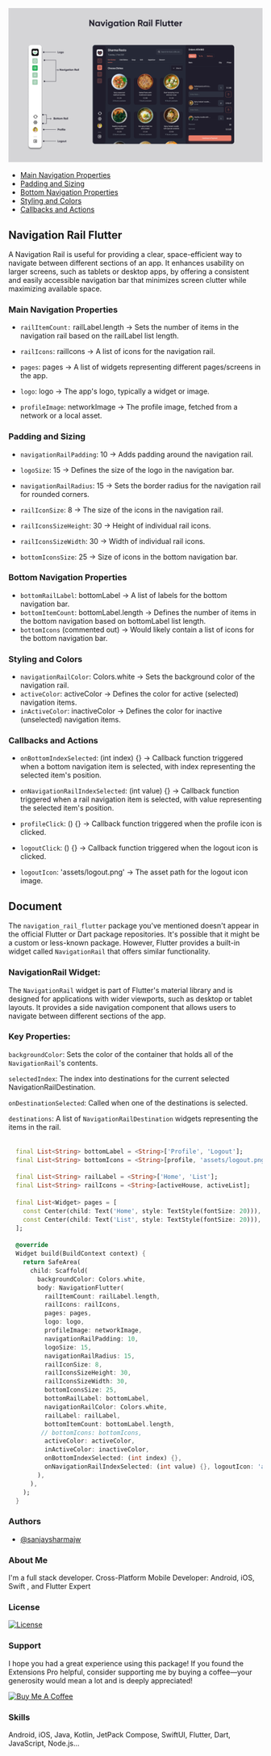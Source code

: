 
![Logo](https://github.com/sanjaysharmajw/navigation_rail_flutter/blob/main/screenshots/rail.png?raw=true)


- [Main Navigation Properties](#main-navigation-properties)
- [Padding and Sizing](#padding-and-sizing)
- [Bottom Navigation Properties](#bottom-navigation-properties)
- [Styling and Colors](#styling-and-colors)
- [Callbacks and Actions](#callbacks-and-actions)

## Navigation Rail Flutter

A Navigation Rail is useful for providing a clear, space-efficient way to navigate between different sections of an app. It enhances usability on larger screens, such as tablets or desktop apps, by offering a consistent and easily accessible navigation bar that minimizes screen clutter while maximizing available space.




### Main Navigation Properties

- ```railItemCount:``` railLabel.length → Sets the number of items in the navigation rail based on the railLabel list length.

- ```railIcons```: railIcons → A list of icons for the navigation rail.

- ```pages```: pages → A list of widgets representing different pages/screens in the app.

- ```logo```: logo → The app's logo, typically a widget or image.

- ```profileImage```: networkImage → The profile image, fetched from a network or a local asset.
### Padding and Sizing

- ```navigationRailPadding```: 10 → Adds padding around the navigation rail.

- ```logoSize```: 15 → Defines the size of the logo in the navigation bar.

- ```navigationRailRadius```: 15 → Sets the border radius for the navigation rail for rounded corners.

- ```railIconSize```: 8 → The size of the icons in the navigation rail.

- ```railIconsSizeHeight```: 30 → Height of individual rail icons.

- ```railIconsSizeWidth```: 30 → Width of individual rail icons.

- ```bottomIconsSize```: 25 → Size of icons in the bottom navigation bar.
### Bottom Navigation Properties

- ```bottomRailLabel```: bottomLabel → A list of labels for the bottom navigation bar.
- ```bottomItemCount```: bottomLabel.length → Defines the number of items in the bottom navigation based on bottomLabel list length.
- ```bottomIcons``` (commented out) → Would likely contain a list of icons for the bottom navigation bar.
### Styling and Colors

- ```navigationRailColor```: Colors.white → Sets the background color of the navigation rail.
- ```activeColor```: activeColor → Defines the color for active (selected) navigation items.
- ```inActiveColor```: inactiveColor → Defines the color for inactive (unselected) navigation items.
### Callbacks and Actions

- ```onBottomIndexSelected```: (int index) {} → Callback function triggered when a bottom navigation item is selected, with index representing the selected item's position.
- ```onNavigationRailIndexSelected```: (int value) {} → Callback function triggered when a rail navigation item is selected, with value representing the selected item's position.
- ```profileClick```: () {} → Callback function triggered when the profile icon is clicked.
- ```logoutClick```: () {} → Callback function triggered when the logout icon is clicked.

- ```logoutIcon```: 'assets/logout.png' → The asset path for the logout icon image.

## Document

The ```navigation_rail_flutter``` package you've mentioned doesn't appear in the official Flutter or Dart package repositories. It's possible that it might be a custom or less-known package. However, Flutter provides a built-in widget called ```NavigationRail``` that offers similar functionality.

### NavigationRail Widget:

The ```NavigationRail``` widget is part of Flutter's material library and is designed for applications with wider viewports, such as desktop or tablet layouts. It provides a side navigation component that allows users to navigate between different sections of the app.

### Key Properties:

```backgroundColor```: Sets the color of the container that holds all of the ```NavigationRail```'s contents.

```selectedIndex```: The index into destinations for the current selected NavigationRailDestination.

```onDestinationSelected```: Called when one of the destinations is selected.

```destinations```: A list of ```NavigationRailDestination``` widgets representing the items in the rail.
```dart 

  final List<String> bottomLabel = <String>['Profile', 'Logout'];
  final List<String> bottomIcons = <String>[profile, 'assets/logout.png'];

  final List<String> railLabel = <String>['Home', 'List'];
  final List<String> railIcons = <String>[activeHouse, activeList];

  final List<Widget> pages = [
    const Center(child: Text('Home', style: TextStyle(fontSize: 20))),
    const Center(child: Text('List', style: TextStyle(fontSize: 20))),
  ];

  @override
  Widget build(BuildContext context) {
    return SafeArea(
      child: Scaffold(
        backgroundColor: Colors.white,
        body: NavigationFlutter(
          railItemCount: railLabel.length,
          railIcons: railIcons,
          pages: pages,
          logo: logo,
          profileImage: networkImage,
          navigationRailPadding: 10,
          logoSize: 15,
          navigationRailRadius: 15,
          railIconSize: 8,
          railIconsSizeHeight: 30,
          railIconsSizeWidth: 30,
          bottomIconsSize: 25,
          bottomRailLabel: bottomLabel,
          navigationRailColor: Colors.white,
          railLabel: railLabel,
          bottomItemCount: bottomLabel.length,
         // bottomIcons: bottomIcons,
          activeColor: activeColor,
          inActiveColor: inactiveColor,
          onBottomIndexSelected: (int index) {},
          onNavigationRailIndexSelected: (int value) {}, logoutIcon: 'assets/logout.png', profileClick: () {  }, logoutClick: () {  },
        ),
      ),
    );
  }

```


### Authors
* [@sanjaysharmajw](https://github.com/sanjaysharmajw)


### About Me
I'm a full stack developer. Cross-Platform Mobile Developer: Android, iOS, Swift , and Flutter Expert


### License

[![License](https://img.shields.io/badge/License-MIT-blue.svg)](https://github.com/sanjaysharmajw/navigation_rail_flutter/blob/main/LICENSE)


### Support
I hope you had a great experience using this package! If you found the Extensions Pro helpful, consider supporting me by buying a coffee—your generosity would mean a lot and is deeply appreciated!

[![Buy Me A Coffee](https://img.shields.io/badge/Buy_Me_A_Coffee-FFDD00?style=for-the-badge&logo=buy-me-a-coffee&logoColor=black)](https://buymeacoffee.com/sanjaysharmajw)



### Skills
Android, iOS, Java, Kotlin, JetPack Compose, SwiftUI, Flutter, Dart, JavaScript, Node.js...

